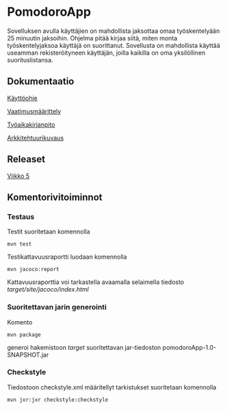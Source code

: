 # PomodoroApp

Sovelluksen avulla käyttäjien on mahdollista jaksottaa omaa työskentelyään 25 minuutin jaksoihin. Ohjelma pitää kirjaa siitä, miten monta työskentelyjaksoa käyttäjä on suorittanut. Sovellusta on mahdollista käyttää useamman rekisteröityneen käyttäjän, joilla kaikilla on oma yksilöllinen suorituslistansa.

## Dokumentaatio

[Käyttöohje](https://github.com/Aleksipa/ot-harjoitustyo/blob/master/dokumentaatio/kayttoohje.md)

[Vaatimusmäärittely](https://github.com/Aleksipa/ot-harjoitustyo/blob/master/dokumentaatio/vaatimusmaarittely.md)

[Työaikakirjanpito](https://github.com/Aleksipa/ot-harjoitustyo/blob/master/dokumentaatio/tuntikirjanpito.md)

[Arkkitehtuurikuvaus](https://github.com/Aleksipa/ot-harjoitustyo/blob/master/dokumentaatio/arkkitehtuuri.md)

## Releaset

[Viikko 5](https://github.com/Aleksipa/ot-harjoitustyo/releases)

## Komentorivitoiminnot

### Testaus

Testit suoritetaan komennolla

```
mvn test
```

Testikattavuusraportti luodaan komennolla

```
mvn jacoco:report
```

Kattavuusraporttia voi tarkastella avaamalla selaimella tiedosto _target/site/jacoco/index.html_

### Suoritettavan jarin generointi

Komento

```
mvn package
```

generoi hakemistoon _target_ suoritettavan jar-tiedoston pomodoroApp-1.0-SNAPSHOT.jar

### Checkstyle

Tiedostoon checkstyle.xml määritellyt tarkistukset suoritetaan komennolla

```
mvn jxr:jxr checkstyle:checkstyle
```